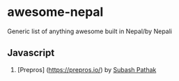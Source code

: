 # awesome-nepal
Generic list of anything awesome built in Nepal/by Nepali

Javascript
----------
1. [Prepros] (https://prepros.io/) by [Subash Pathak](https://github.com/Subash)
